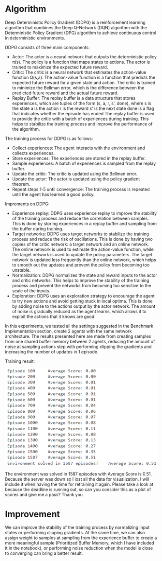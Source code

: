 # Algorithm

Deep Deterministic Policy Gradient (DDPG) is a reinforcement learning algorithm that combines the Deep Q-Network (DQN) algorithm with the Deterministic Policy Gradient (DPG) algorithm to achieve continuous control in deterministic environments.

DDPG consists of three main components:
- Actor: The actor is a neural network that outputs the deterministic policy π(s). The policy is a function that maps states to actions. The actor is trained to maximize the expected future reward.
- Critic: The critic is a neural network that estimates the action-value function Q(s,a). The action-value function is a function that predicts the expected future reward for a given state and action. The critic is trained to minimize the Bellman error, which is the difference between the predicted future reward and the actual future reward.
- Replay Buffer: The replay buffer is a data structure that stores experiences, which are tuples of the form (s, a, r, s', done), where
s is the state
a is the action
r is the reward
s' is the next state
done is a flag that indicates whether the episode has ended
The replay buffer is used to provide the critic with a batch of experiences during training. This helps to stabilize the training process and improve the performance of the algorithm.

The training process for DDPG is as follows:
- Collect experiences: The agent interacts with the environment and collects experiences.
- Store experiences: The experiences are stored in the replay buffer.
- Sample experiences: A batch of experiences is sampled from the replay buffer.
- Update the critic: The critic is updated using the Bellman error.
- Update the actor: The actor is updated using the policy gradient theorem.
- Repeat steps 1-5 until convergence: The training process is repeated until the agent has learned a good policy.

Improments on DDPG:
- Experience replay: DDPG uses experience replay to improve the stability of the training process and reduce the correlation between samples. This is done by storing experiences in a replay buffer and sampling from the buffer during training.
- Target networks: DDPG uses target networks to stabilize the training process and reduce the risk of oscillations. This is done by having two copies of the critic network: a target network and an online network. The online network is used to estimate the action-value function, while the target network is used to update the policy parameters. The target network is updated less frequently than the online network, which helps to smooth out the updates and prevent the policy from becoming too unstable.
- Normalization: DDPG normalizes the state and reward inputs to the actor and critic networks. This helps to improve the stability of the training process and prevent the networks from becoming too sensitive to the scale of the inputs.
- Exploration: DDPG uses an exploration strategy to encourage the agent to try new actions and avoid getting stuck in local optima. This is done by adding noise to the actions output by the actor network. The amount of noise is gradually reduced as the agent learns, which allows it to exploit the actions that it knows are good.

In this experiments, we tested all the settings suggested in the Benchmark Implementation section, create 2 agents with the same network architecture. The results presented here are made from creating samples from one shared buffer memory between 2 agents, reducing the amount of noise at sampling actions step with performing clipping the gradients and increasing the number of updates in 1 episode.

Training result:

![plot](scores.png)

The environment was solved in 1587 episodes with Average Score is 0.51. Because the server was down so I lost all the data for visualization, I will include it when having the time for retraining it again. Please take a look at because the deadline is running out, so can you consider this as a plot of scores and give me a pass? Thank you 

# Improvement 
We can improve the stability of the training process by normalizing input states or performing clipping gradients. At the same time, we can also assign weight to samples at sampling from the experience buffer to create a more meaningful sample (Prioritized Buffer Memory, which I have included it in the notebook), or performing noise reduction when the model is close to converging can bring a better result.

